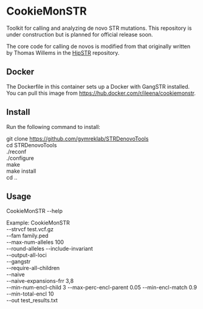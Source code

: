 # CookieMonSTR

Toolkit for calling and analyzing de novo STR mutations.
This repository is under construction but is planned for official release soon.

The core code for calling de novos is modified from that originally written by Thomas Willems in the [HipSTR](https://github.com/tfwillems/HipSTR) repository.


## Docker
The Dockerfile in this container sets up a Docker with GangSTR installed. You can pull this image from https://hub.docker.com/r/ileena/cookiemonstr.

## Install

Run the following command to install:

git clone https://github.com/gymreklab/STRDenovoTools  
cd STRDenovoTools  
./reconf  
./configure  
make  
make install  
cd ..  

## Usage
CookieMonSTR --help

Example:
CookieMonSTR \
    --strvcf test.vcf.gz \
    --fam family.ped \
    --max-num-alleles 100 \
    --round-alleles --include-invariant \
    --output-all-loci \
    --gangstr \
    --require-all-children \
    --naive \
    --naive-expansions-frr 3,8 \
    --min-num-encl-child 3 --max-perc-encl-parent 0.05 --min-encl-match 0.9 --min-total-encl 10 \
    --out test_results.txt
